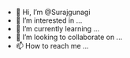 - 👋 Hi, I’m @Surajgunagi
- 👀 I’m interested in ...
- 🌱 I’m currently learning ...
- 💞️ I’m looking to collaborate on ...
- 📫 How to reach me ...

<!---
Surajgunagi/Surajgunagi is a ✨ special ✨ repository because its `README.md` (this file) appears on your GitHub profile.
You can click the Preview link to take a look at your changes.
--->
